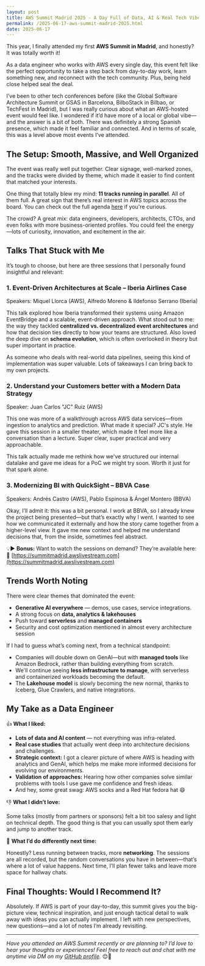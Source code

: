 ```yaml
---
layout: post  
title: AWS Summit Madrid 2025 - A Day Full of Data, AI & Real Tech Vibes  
permalink: /2025-06-17-aws-summit-madrid-2025.html  
date: 2025-06-17
---
```


This year, I finally attended my first **AWS Summit in Madrid**, and honestly? It was totally worth it!

As a data engineer who works with AWS every single day, this event felt like the perfect opportunity to take a step back from day-to-day work, learn something new, and reconnect with the tech community. Plus, being held close helped seal the deal.

I’ve been to other tech conferences before (like the Global Software Architecture Summit or GSAS in Barcelona, BilboStack in Bilbao, or TechFest in Madrid), but I was really curious about what an AWS-hosted event would feel like. I wondered if it’d have more of a local or global vibe—and the answer is a bit of both. There was definitely a strong Spanish presence, which made it feel familiar and connected. And in terms of scale, this was a level above most events I’ve attended.


## The Setup: Smooth, Massive, and Well Organized

The event was really well put together. Clear signage, well-marked zones, and the tracks were divided by theme, which made it easier to find content that matched your interests.

One thing that totally blew my mind: **11 tracks running in parallel**. All of them full. A great sign that there’s real interest in AWS topics across the board. You can check out the full agenda [here](https://pages.awscloud.com/rs/112-TZM-766/images/AWS_summit_mad_pdf_agenda_LEF250018.pdf?version=1) if you're curious.

The crowd? A great mix: data engineers, developers, architects, CTOs, and even folks with more business-oriented profiles. You could feel the energy—lots of curiosity, innovation, and excitement in the air.



## Talks That Stuck with Me

It’s tough to choose, but here are three sessions that I personally found insightful and relevant:

### 1. Event-Driven Architectures at Scale – Iberia Airlines Case

Speakers: Miquel Llorca (AWS), Alfredo Moreno & Ildefonso Serrano (Iberia)

This talk explored how Iberia transformed their systems using Amazon EventBridge and a scalable, event-driven approach. What stood out to me: the way they tackled **centralized vs. decentralized event architectures** and how that decision ties directly to how your teams are structured. Also loved the deep dive on **schema evolution**, which is often overlooked in theory but super important in practice.

As someone who deals with real-world data pipelines, seeing this kind of implementation was super valuable. Lots of takeaways I can bring back to my own projects.

### 2. Understand your Customers better with a Modern Data Strategy

Speaker: Juan Carlos "JC" Ruiz (AWS)

This one was more of a walkthrough across AWS data services—from ingestion to analytics and prediction. What made it special? JC's style. He gave this session in a smaller theater, which made it feel more like a conversation than a lecture. Super clear, super practical and very approachable.

This talk actually made me rethink how we've structured our internal datalake and gave me ideas for a PoC we might try soon. Worth it just for that spark alone.

### 3. Modernizing BI with QuickSight – BBVA Case

Speakers: Andrés Castro (AWS), Pablo Espinosa & Ángel Montero (BBVA)

Okay, I’ll admit it: this was a bit personal. I work at BBVA, so I already knew the project being presented—but that’s exactly why I went. I wanted to see how we communicated it externally and how the story came together from a higher-level view. It gave me new context and helped me understand decisions that, from the inside, sometimes feel abstract.

💡▶️ **Bonus:** Want to watch the sessions on demand? They’re available here:
🔗 [https://summitmadrid.awslivestream.com](https://summitmadrid.awslivestream.com)



## Trends Worth Noting

There were clear themes that dominated the event:

* **Generative AI everywhere** — demos, use cases, service integrations.
* A strong focus on **data, analytics & lakehouses**
* Push toward **serverless** and **managed containers**
* Security and cost optimization mentioned in almost every architecture session

If I had to guess what’s coming next, from a technical standpoint:

* Companies will double down on GenAI—but with **managed tools** like Amazon Bedrock, rather than building everything from scratch.
* We'll continue seeing **less infrastructure to manage**, with serverless and containerized workloads becoming the default.
* The **Lakehouse model** is slowly becoming the new normal, thanks to Iceberg, Glue Crawlers, and native integrations.


## My Take as a Data Engineer

👍 **What I liked:**

* **Lots of data and AI content** — not everything was infra-related.
* **Real case studies** that actually went deep into architecture decisions and challenges.
* **Strategic context:** I got a clearer picture of where AWS is heading with analytics and GenAI, which helps me make more informed decisions for evolving our environments.
* **Validation of approaches:** Hearing how other companies solve similar problems with tools I use gave me confidence and fresh ideas.
* And hey, some great swag: AWS socks and a Red Hat fedora hat 😄


👎 **What I didn’t love:**

Some talks (mostly from partners or sponsors) felt a bit too salesy and light on technical depth. The good thing is that you can usually spot them early and jump to another track.

🔄 **What I’d do differently next time:**

Honestly? Less running between tracks, more **networking**. The sessions are all recorded, but the random conversations you have in between—that’s where a lot of value happens. Next time, I’ll plan fewer talks and leave more space for hallway chats.


## Final Thoughts: Would I Recommend It?

Absolutely. If AWS is part of your day-to-day, this summit gives you the big-picture view, technical inspiration, and just enough tactical detail to walk away with ideas you can actually implement. I left with new perspectives, new questions—and a lot of notes I’m already revisiting.


---

*Have you attended an AWS Summit recently or are planning to? I’d love to hear your thoughts or experiences! Feel free to reach out and chat with me anytime via DM on my [GitHub profile](https://github.com/Ubikitina).* 😊💬

